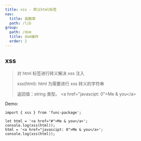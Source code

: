 ```yaml
---
title: xss - 转义html标签
nav:
  title: 函数库
  path: /lib
group:
  path: /dom
  title: dom操作
  order: 2
---
```


## xss

> 对 html 标签进行转义解决 xss 注入
>
> xss(html): html 为需要进行 xss 转义的字符串
>
> 返回值：string 类型。 &lt;a href=&quot;javascipt: 0&quot;&gt;Me &amp; you&lt;/a&gt;

Demo:

```tsx | pure
import { xss } from 'func-package';

let html = '<a href="#">Me & you</a>';
console.log(xss(html));
html = '<a href="javascipt: 0">Me & you</a>';
console.log(xss(html));
```
